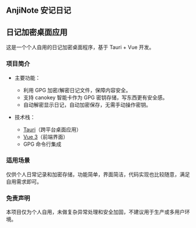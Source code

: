 ## AnjiNote 安记日记

## 日记加密桌面应用

这是一个个人自用的日记加密桌面程序，基于 Tauri + Vue 开发。

### 项目简介

- 主要功能：
  - 利用 GPG 加密/解密日记文件，保障内容安全。
  - 支持 canokey 智能卡作为 GPG 密钥存储，写东西更有安全感。
  - 自动解密显示日记，自动加密保存，无需手动操作密钥。

- 技术栈：
  - [Tauri](https://tauri.app/)（跨平台桌面应用）
  - [Vue 3](https://vuejs.org/)（前端界面）
  - GPG 命令行集成

### 适用场景

仅供个人日常记录和加密存储，功能简单，界面简洁，代码实现也比较随意，满足自用需求即可。

### 免责声明

本项目仅为个人自用，未做复杂异常处理和安全加固，不建议用于生产或多用户环境。
